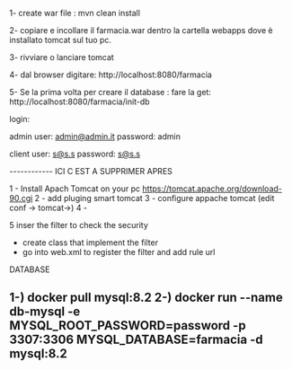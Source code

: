 1- create war file : mvn clean install

2- copiare e incollare il farmacia.war dentro la cartella webapps dove è installato tomcat sul tuo pc.

3- rivviare o lanciare tomcat

4- dal browser digitare: http://localhost:8080/farmacia

5- Se la prima volta per creare il database :
fare la get: http://localhost:8080/farmacia/init-db

login: 

admin user: admin@admin.it password: admin

client user: s@s.s password: s@s.s

------------ ICI C EST A SUPPRIMER APRES

1 - Install Apach Tomcat on your pc
https://tomcat.apache.org/download-90.cgi
2 - add pluging smart tomcat
3 - configure appache tomcat (edit conf -> tomcat->)
4 - 

5 inser the filter to check the security
- create class that implement the filter
- go into web.xml to register the filter and add rule url

DATABASE

1-) docker pull mysql:8.2
2-) docker run --name db-mysql -e MYSQL_ROOT_PASSWORD=password -p 3307:3306 MYSQL_DATABASE=farmacia -d mysql:8.2
-----------------------------------






